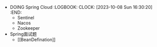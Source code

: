 - DOING Spring Cloud
  :LOGBOOK:
  CLOCK: [2023-10-08 Sun 16:30:20]
  :END:
	- Sentinel
	- Nacos
	- Zookeeper
- Spring面试题
	- [[BeanDefination]]